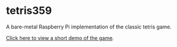 # tetris359
A bare-metal Raspberry Pi implementation of the classic tetris game.

[Click here to view a short demo of the game](https://drive.google.com/file/d/0B1n4-DOm6KkcLWRLMGRCblZCc1k/view?usp=sharing).

